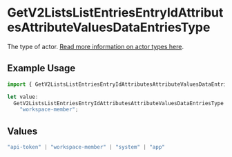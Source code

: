 # GetV2ListsListEntriesEntryIdAttributesAttributeValuesDataEntriesType

The type of actor. [Read more information on actor types here](/docs/actors).

## Example Usage

```typescript
import { GetV2ListsListEntriesEntryIdAttributesAttributeValuesDataEntriesType } from "attio-js/models/operations";

let value:
  GetV2ListsListEntriesEntryIdAttributesAttributeValuesDataEntriesType =
    "workspace-member";
```

## Values

```typescript
"api-token" | "workspace-member" | "system" | "app"
```